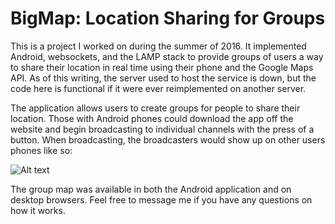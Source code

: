 # BigMap: Location Sharing for Groups
This is a project I worked on during the summer of 2016. It implemented Android, websockets, and the LAMP stack to provide groups of users a way to share their location in real time using their phone and the Google Maps API. As of this writing, the server used to host the service is down, but the code here is functional if it were ever reimplemented on another server.

The application allows users to create groups for people to share their location. Those with Android phones could download the app off the website and begin broadcasting to individual channels with the press of a button. When broadcasting, the broadcasters would show up on other users phones like so:

![Alt text](https://github.com/josephthweatt/BigMap/tree/master/Readme-res/Map-example.PNG "BigMap with friends")

The group map was available in both the Android application and on desktop browsers. Feel free to message me if you have any questions on how it works.
